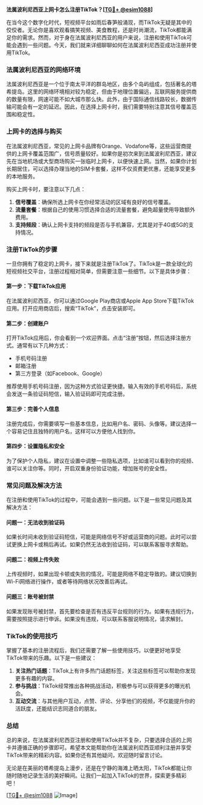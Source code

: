 **法属波利尼西亚上网卡怎么注册TikTok？[[TG💪+ @esim1088](https://t.me/s/esim1088)]**

在当今这个数字化时代，短视频平台如雨后春笋般涌现，而TikTok无疑是其中的佼佼者。无论你是喜欢观看搞笑视频、美食教程，还是时尚潮流，TikTok都能满足你的需求。然而，对于身在法属波利尼西亚的用户来说，注册和使用TikTok可能会遇到一些问题。今天，我们就来详细聊聊如何在法属波利尼西亚成功注册并使用TikTok。

### 法属波利尼西亚的网络环境

法属波利尼西亚是一个位于南太平洋的群岛地区，由多个岛屿组成，包括著名的塔希提岛。这里的网络环境相对较为稳定，但由于地理位置偏远，互联网服务提供商的数量有限，网速可能不如大城市那么快。此外，由于国际通信线路较长，数据传输可能会有一定的延迟。因此，在选择上网卡时，我们需要特别注意其信号覆盖范围和稳定性。

### 上网卡的选择与购买

在法属波利尼西亚，常见的上网卡品牌有Orange、Vodafone等，这些运营商提供的上网卡覆盖范围广，信号质量较好。如果你是初次来到法属波利尼西亚，建议先在当地机场或大型商场购买一张临时上网卡，以便快速上网。当然，如果你计划长期居住，可以选择办理当地的SIM卡套餐，这样不仅资费更优惠，还能享受更多的本地服务。

购买上网卡时，要注意以下几点：
1. **信号覆盖**：确保所选上网卡在你经常活动的区域有良好的信号覆盖。
2. **流量套餐**：根据自己的使用习惯选择合适的流量套餐，避免超量使用导致额外费用。
3. **支持频段**：确认上网卡支持的频段是否与手机兼容，尤其是对于4G或5G的支持情况。

### 注册TikTok的步骤

一旦你拥有了稳定的上网卡，接下来就是注册TikTok了。TikTok是一款全球化的短视频社交平台，注册过程相对简单，但需要注意一些细节。以下是具体步骤：

#### 第一步：下载TikTok应用
在法属波利尼西亚，你可以通过Google Play商店或Apple App Store下载TikTok应用。打开应用商店后，搜索“TikTok”，点击安装即可。

#### 第二步：创建账户
打开TikTok应用后，你会看到一个欢迎界面。点击“注册”按钮，然后选择注册方式。通常有以下几种方式：
- 手机号码注册
- 邮箱注册
- 第三方登录（如Facebook、Google）

推荐使用手机号码注册，因为这种方式验证更快捷。输入有效的手机号码后，系统会发送一条验证码短信，输入验证码即可完成注册。

#### 第三步：完善个人信息
注册完成后，你需要填写一些基本信息，比如用户名、密码、头像等。建议选择一个容易记住且独特的用户名，这样可以方便他人找到你。

#### 第四步：设置隐私和安全
为了保护个人隐私，建议在设置中调整一些隐私选项，比如谁可以看到你的视频、谁可以关注你等。同时，开启双重身份验证功能，增加账号的安全性。

### 常见问题及解决方法

在注册和使用TikTok的过程中，可能会遇到一些问题。以下是一些常见问题及其解决方法：

#### 问题一：无法收到验证码
如果长时间未收到验证码短信，可能是网络信号不好或运营商的问题。此时可以尝试更换上网卡或稍后再试。如果仍然无法收到验证码，可以联系客服寻求帮助。

#### 问题二：视频上传失败
上传视频时，如果出现卡顿或失败的情况，可能是网络不稳定导致的。建议切换到Wi-Fi网络进行操作，或者等待网络状况改善后再试。

#### 问题三：账号被封禁
如果发现账号被封禁，首先要检查是否有违反平台规则的行为。如果有违规行为，需要按照提示进行申诉。如果没有违规，可以联系客服说明情况，请求解封。

### TikTok的使用技巧

掌握了基本的注册流程后，我们还需要了解一些使用技巧，以便更好地享受TikTok带来的乐趣。以下是一些建议：

1. **关注热门话题**：TikTok上有许多热门话题标签，关注这些标签可以帮助你发现更多有趣的内容。
2. **参与挑战**：TikTok经常推出各种挑战活动，积极参与可以获得更多的曝光机会。
3. **互动交流**：与其他用户互动，点赞、评论、分享他们的视频，不仅能提升你的活跃度，还能结识志同道合的朋友。

### 总结

总的来说，在法属波利尼西亚注册和使用TikTok并不复杂，只要选择合适的上网卡并遵循正确的步骤即可。希望本文能帮助你在法属波利尼西亚顺利注册并享受TikTok带来的精彩内容。如果你还有其他疑问，欢迎随时留言讨论。

无论是在美丽的塔希提岛上漫步，还是在宁静的海滩上晒太阳，TikTok都能让你随时随地记录生活的美好瞬间。让我们一起加入TikTok的世界，探索更多精彩吧！

[[TG💪+ @esim1088](https://t.me/s/esim1088) ![Image](https://i.postimg.cc/4NQfJmqS/Snipaste-2025-05-13-00-14-12.png)]